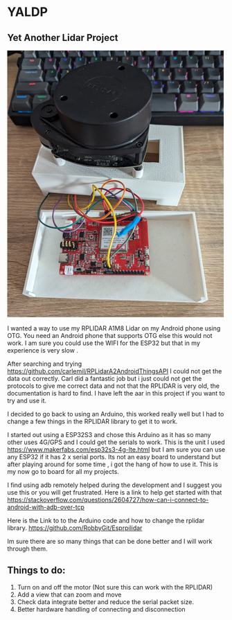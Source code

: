 # YALDP


Yet Another Lidar Project
-------------------------

![Alt text](https://raw.githubusercontent.com/RobbyGit/YALDP/main/images/PXL_20240511_075508858.MP.jpg)


I wanted a way to use my RPLIDAR A1M8 Lidar on my Android phone using OTG.
You need an Android phone that supports OTG else this would not work. I am sure you could use the WIFI for the ESP32
but that in my experience is very slow .

After searching and trying  https://github.com/carlemil/RPLidarA2AndroidThingsAPI I could not get the data out correctly.
Carl did a fantastic job but i just could not get the protocols to give me correct data and not that the RPLIDAR is very old, the documentation is hard to find.
I have left the aar in this project if you want to try and use it.

I decided to go back to using an Arduino, this worked really well but I had to change a few things in the RPLIDAR library to get it to work.

I started out using a ESP32S3 and chose this Arduino as it has so many other uses 4G/GPS and I could get the serials to work. 
This is the unit I used https://www.makerfabs.com/esp32s3-4g-lte.html but I am sure you can use any ESP32 if it has 2 x serial ports.
Its not an easy board to understand but after playing around for some time , i got the hang of how to use it.
This is my now go to board for all my projects.

I find using adb remotely helped during the development and I suggest you use this or you will get frustrated.
Here is a link to help get started with that https://stackoverflow.com/questions/2604727/how-can-i-connect-to-android-with-adb-over-tcp

Here is the Link to to the Arduino code and how to change the rplidar library.
https://github.com/RobbyGit/Esprpilidar

Im sure there are so many things that can be done better and I will work through them.

Things to do:
--------------
1. Turn on and off the motor (Not sure this can work with the RPLIDAR)
2. Add a view that can zoom and move
3. Check data integrate better and reduce the serial packet size.
4. Better hardware handling of connecting and disconnection